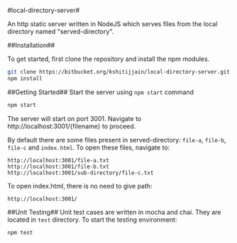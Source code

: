 #local-directory-server#

An http static server written in NodeJS which serves files from the local directory named "served-directory".

##Installation##

To get started, first clone the repository and install the npm modules.
```bash
git clone https://bitbucket.org/kshitijjain/local-directory-server.git
npm install
```
##Getting Started##
Start the server using `npm start` command
```bash
npm start
```

The server will start on port 3001. Navigate to http://localhost:3001/{filename} to proceed.  
  
By default there are some files present in served-directory: `file-a`, `file-b`, `file-c` and `index.html`.
To open these files, navigate to:
```
http://localhost:3001/file-a.txt
http://localhost:3001/file-b.txt
http://localhost:3001/sub-directory/file-c.txt
```
To open index.html, there is no need to give path:
```
http://localhost:3001/
```

##Unit Testing##
Unit test cases are written in mocha and chai. They are located in `test` directory.
To start the testing environment:
```bash
npm test
```